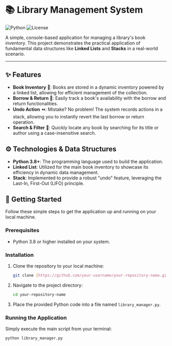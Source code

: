 # 📚 Library Management System

![Python](https://img.shields.io/badge/Python-3.8+-blue?style=for-the-badge&logo=python)
![License](https://img.shields.io/badge/License-MIT-green?style=for-the-badge)

A simple, console-based application for managing a library's book inventory. This project demonstrates the practical application of fundamental data structures like **Linked Lists** and **Stacks** in a real-world scenario.

---

## ✨ Features

-   **Book Inventory** 🔗: Books are stored in a dynamic inventory powered by a linked list, allowing for efficient management of the collection.
-   **Borrow & Return** 🔄: Easily track a book's availability with the borrow and return functionalities.
-   **Undo Action** ⏪: Mistake? No problem! The system records actions in a stack, allowing you to instantly revert the last borrow or return operation.
-   **Search & Filter** 🔎: Quickly locate any book by searching for its title or author using a case-insensitive search.

## ⚙️ Technologies & Data Structures

-   **Python 3.8+**: The programming language used to build the application.
-   **Linked List**: Utilized for the main book inventory to showcase its efficiency in dynamic data management.
-   **Stack**: Implemented to provide a robust "undo" feature, leveraging the Last-In, First-Out (LIFO) principle.

## 🚀 Getting Started

Follow these simple steps to get the application up and running on your local machine.

### Prerequisites

-   Python 3.8 or higher installed on your system.

### Installation

1.  Clone the repository to your local machine:
    ```bash
    git clone [https://github.com/your-username/your-repository-name.git](https://github.com/your-username/your-repository-name.git)
    ```
2.  Navigate to the project directory:
    ```bash
    cd your-repository-name
    ```
3.  Place the provided Python code into a file named `library_manager.py`.

### Running the Application

Simply execute the main script from your terminal:
```bash
python library_manager.py
